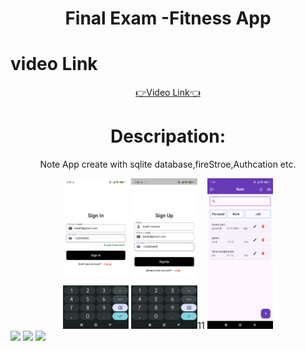 <h1 align="center">
  Final Exam -Fitness App

</h1>

<h1>video Link </h1>

</div>
<div align="center"><a href="https://drive.google.com/file/d/1-pg2cYkdrThjLlZYbDFAOJ84cDPwDIUC/view?usp=sharing">👉Video Link👈</a></div>
<p>




  
</p>
<div align="center">
  <h1>
    Descripation:
  </h1>
  <P>
    Note App create with sqlite database,fireStroe,Authcation etc.
  </P>
</div>
<div align="center">
  <img src="https://github.com/harshdusane2103/advflutterexam/blob/master/s.png", width=21%,height=35%>
  <img src="https://github.com/harshdusane2103/advflutterexam/blob/master/s1.png", width=21%,height=35%>11
    <img src="https://github.com/harshdusane2103/advflutterexam/blob/master/h.png", width=21%,height=35%>
 </div>
 <img src="https://github.com/user-attachments/assets/9a42da7b-344a-4e5f-8f5e-747c58e47277", >
    <img src="https://github.com/user-attachments/assets/87d3e43f-9fd3-4f1f-9ce3-76bb2b26cca8",>
    <img src="https://github.com/user-attachments/assets/a311e01e-7ec6-4ee1-ade5-9a92deef3d0d">

<div align="center"> 


